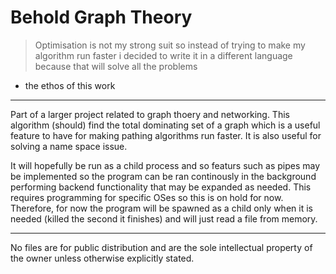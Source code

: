 # Behold Graph Theory 
> Optimisation is not my strong suit so instead of trying to make my algorithm run faster i decided to write it in a different language because that will solve all the problems
- the ethos of this work

---
Part of a larger project related to graph thoery and networking. This algorithm (should) find the total dominating set of a graph which is a useful feature to have for making pathing algorithms run faster.
It is also useful for solving a name space issue. 

It will hopefully be run as a child process and so featurs such as pipes may be implemented so the program can be ran continously in the background performing backend functionality that may be expanded as needed.
This requires programming for specific OSes so this is on hold for now.
Therefore, for now the program will be spawned as a child only when it is needed (killed the second it finishes) and will just read a file from memory.

---
No files are for public distribution and are the sole intellectual property of the owner unless otherwise explicitly stated. 
